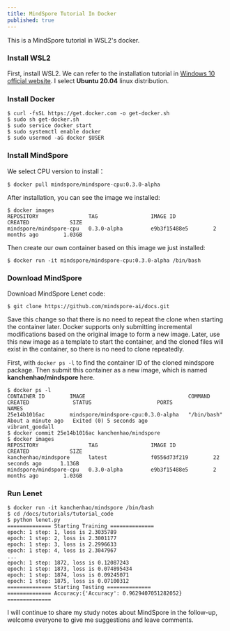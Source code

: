 ```yaml
---
title: MindSpore Tutorial In Docker
published: true
---
```


This is a MindSpore tutorial in WSL2's docker.

### Install WSL2
First, install WSL2. We can refer to the installation tutorial in [Windows 10 official website](https://docs.microsoft.com/en-us/windows/wsl/install-win10). I select **Ubuntu 20.04** linux distribution.

### Install Docker

```shell
$ curl -fsSL https://get.docker.com -o get-docker.sh
$ sudo sh get-docker.sh
$ sudo service docker start
$ sudo systemctl enable docker
$ sudo usermod -aG docker $USER
```

### Install MindSpore

We select CPU version to install：

```shell
$ docker pull mindspore/mindspore-cpu:0.3.0-alpha
```

<!-- more -->

After installation, you can see the image we installed:

```shell
$ docker images
REPOSITORY                TAG                 IMAGE ID            CREATED             SIZE
mindspore/mindspore-cpu   0.3.0-alpha         e9b3f15488e5        2 months ago        1.03GB
```

Then create our own container based on this image we just installed:

```shell
$ docker run -it mindspore/mindspore-cpu:0.3.0-alpha /bin/bash
```

### Download MindSpore

Download MindSpore Lenet code:

```shell
$ git clone https://github.com/mindspore-ai/docs.git
```

Save this change so that there is no need to repeat the clone when starting the container later. Docker supports only submitting incremental modifications based on the original image to form a new image. Later, use this new image as a template to start the container, and the cloned files will exist in the container, so there is no need to clone repeatedly.

First, with ```docker ps -l``` to find the container ID of the cloned mindspore package. Then submit this container as a new image, which is named **kanchenhao/mindspore** here.

```shell
$ docker ps -l
CONTAINER ID        IMAGE                                 COMMAND             CREATED              STATUS                     PORTS               NAMES
25e14b1016ac        mindspore/mindspore-cpu:0.3.0-alpha   "/bin/bash"         About a minute ago   Exited (0) 5 seconds ago                       vibrant_goodall
$ docker commit 25e14b1016ac kanchenhao/mindspore
$ docker images
REPOSITORY                TAG                 IMAGE ID            CREATED             SIZE
kanchenhao/mindspore      latest              f0556d73f219        22 seconds ago      1.13GB
mindspore/mindspore-cpu   0.3.0-alpha         e9b3f15488e5        2 months ago        1.03GB
```

### Run Lenet

```shell
$ docker run -it kanchenhao/mindspore /bin/bash
$ cd /docs/tutorials/tutorial_code
$ python lenet.py
============== Starting Training ==============
epoch: 1 step: 1, loss is 2.3035789
epoch: 1 step: 2, loss is 2.3001177
epoch: 1 step: 3, loss is 2.2996633
epoch: 1 step: 4, loss is 2.3047967
...
epoch: 1 step: 1872, loss is 0.12087243
epoch: 1 step: 1873, loss is 0.074895434
epoch: 1 step: 1874, loss is 0.09245071
epoch: 1 step: 1875, loss is 0.07100312
============== Starting Testing ==============
============== Accuracy:{'Accuracy': 0.9629407051282052} ==============
```

I will continue to share my study notes about MindSpore in the follow-up, welcome everyone to give me suggestions and leave comments.